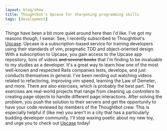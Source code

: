 ```yaml
---
layout: blog/show
title: Thoughtbot's Upcase for sharpening programming skills
tags: [development]
---
```


Things have been a bit more quiet around here than I'd like. I've got my reasons though, I swear. See, I recently subscribed to Thoughtbot's [Upcase](http://upcase.com). Upcase is a subscription-based service for training developers using their standards of vim, pragmatic TDD and object-oriented design. With a subscription to Upcase, you gain access to the Upcase app repository, tons of videos <del>and several books</del> that I'm finding to be invaluable to my studies as a developer. It's a great way to learn how one of the most well-known and respected Rails companies tests, develops, and just conducts themselves in general. I've been nerding out watching videos related to refactoring, improving vim speed, learning the Law of Demeter, and more. There are also exercises, which is probably the best part. The exercises are real-world projects that range from cleaning up controllers to creating page objects to handle different page interactions. After solving the problem, you push the solution to their servers and get the opportunity to have your code reviewed by members of the Thoughtbot crew. This is especially helpful if (like me) you aren't in a city that has a particularly budding developer community. I'll stop waxing poetic about my new toy, and urge you to check out [Upcase](https://upcase.com) today!
